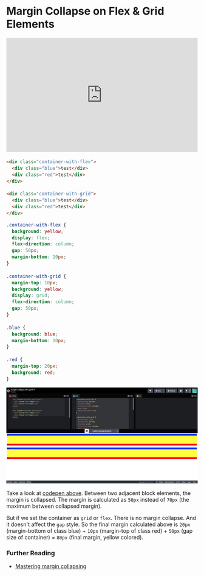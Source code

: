 # Margin Collapse on Flex & Grid Elements

<iframe height="300" style="width: 100%;" scrolling="no" title="margin-collapse-flex-grid" src="https://codepen.io/redmaze/embed/ZEVEVVx?default-tab=html%2Cresult" frameborder="no" loading="lazy" allowtransparency="true" allowfullscreen="true">
  See the Pen <a href="https://codepen.io/redmaze/pen/ZEVEVVx">
  margin-collapse-flex-grid</a> by Mustafa (<a href="https://codepen.io/redmaze">@redmaze</a>)
  on <a href="https://codepen.io">CodePen</a>.
</iframe>

```html
<div class="container-with-flex">
  <div class="blue">test</div>
  <div class="red">test</div>
</div>

<div class="container-with-grid">
  <div class="blue">test</div>
  <div class="red">test</div>
</div>
```

```css
.container-with-flex {
  background: yellow;
  display: flex;
  flex-direction: column;
  gap: 50px;
  margin-bottom: 20px;
}

.container-with-grid {
  margin-top: 10px;
  background: yellow;
  display: grid;
  flex-direction: column;
  gap: 50px;
}

.blue {
  background: blue;
  margin-bottom: 10px;
}

.red {
  margin-top: 20px;
  background: red;
}
```

![Result](/css/assets/margin-collapse-flex-grid.png)

Take a look at [codepen above](https://codepen.io/redmaze/pen/ZEVEVVx). Between two adjacent block elements, the margin is collapsed. The margin is calculated as `50px` instead of `70px` (the maximum between collapsed margin).

But if we set the container as `grid` or `flex`. There is no margin collapse. And it doesn't affect the `gap` style. So the final margin calculated above is `20px` (margin-bottom of class blue) + `10px` (margin-top of class red) + `50px` (gap size of container) = `80px` (final margin, yellow colored).

### Further Reading

- [Mastering margin collapsing](https://developer.mozilla.org/en-US/docs/Web/CSS/CSS_Box_Model/Mastering_margin_collapsing)
